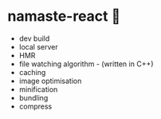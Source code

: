 # namaste-react 🚀
-  dev build
-  local server
-  HMR
-  file watching algorithm - (written in C++)
-  caching
-  image optimisation
-  minification
-  bundling
-  compress
